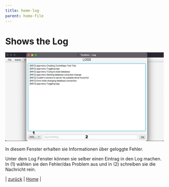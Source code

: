 ```yaml
---
title: home-log
parent: home-file
---
```

# Shows the Log

![Home-log](resources/ToolBoxLog.png)

In diesem Fenster erhalten sie Informationen über geloggte Fehler.

Unter dem Log Fenster können sie selber einen Eintrag in den Log machen. In (1) wählen sie den Fehler/das Problem aus und in (2) schreiben sie die Nachricht rein.


| [zurück](home-file.md) | [Home](toolbox.md) |